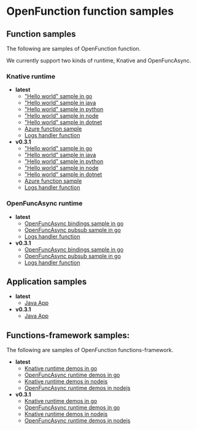 # OpenFunction function samples

## Function samples

The following are samples of OpenFunction function.

We currently support two kinds of runtime, Knative and OpenFuncAsync.

### Knative runtime

- **latest**
    - ["Hello world" sample in go](latest/functions/Knative/hello-world-go)
    - ["Hello world" sample in java](latest/functions/Knative/hello-world-java)
    - ["Hello world" sample in python](latest/functions/Knative/hello-world-python)
    - ["Hello world" sample in node](latest/functions/Knative/hello-world-node)
    - ["Hello world" sample in dotnet](latest/functions/Knative/hello-world-dotnet)
    - [Azure function sample](latest/functions/Knative/azure-func-go)
    - [Logs handler function](latest/functions/Knative/logs-handler-function)
- **v0.3.1**
    - ["Hello world" sample in go](v0.3.1/functions/Knative/hello-world-go)
    - ["Hello world" sample in java](v0.3.1/functions/Knative/hello-world-java)
    - ["Hello world" sample in python](v0.3.1/functions/Knative/hello-world-python)
    - ["Hello world" sample in node](v0.3.1/functions/Knative/hello-world-node)
    - ["Hello world" sample in dotnet](v0.3.1/functions/Knative/hello-world-dotnet)
    - [Azure function sample](v0.3.1/functions/Knative/azure-func-go)
    - [Logs handler function](v0.3.1/functions/Knative/logs-handler-function)

### OpenFuncAsync runtime

- **latest**
    - [OpenFuncAsync bindings sample in go](latest/functions/OpenFuncAsync/bindings)
    - [OpenFuncAsync pubsub sample in go](latest/functions/OpenFuncAsync/pubsub)
    - [Logs handler function](latest/functions/OpenFuncAsync/logs-handler-function)
- **v0.3.1**
    - [OpenFuncAsync bindings sample in go](v0.3.1/functions/OpenFuncAsync/bindings)
    - [OpenFuncAsync pubsub sample in go](v0.3.1/functions/OpenFuncAsync/pubsub)
    - [Logs handler function](v0.3.1/functions/OpenFuncAsync/logs-handler-function)    

## Application samples

- **latest**
    - [Java App](latest/apps/sample-apps-java-maven.yaml)
- **v0.3.1**
    - [Java App](v0.3.1/apps/sample-apps-java-maven.yaml)    

## Functions-framework samples:

The following are samples of OpenFunction functions-framework.

- **latest**
    - [Knative runtime demos in go](latest/functions-framework/golang/Knative)
    - [OpenFuncAsync runtime demos in go](latest/functions-framework/golang/OpenFuncAsync)
    - [Knative runtime demos in nodejs](latest/functions-framework/nodejs/Knative)
    - [OpenFuncAsync runtime demos in nodejs](latest/functions-framework/nodejs/OpenFuncAsync)
- **v0.3.1**
    - [Knative runtime demos in go](v0.3.1/functions-framework/golang/Knative)
    - [OpenFuncAsync runtime demos in go](v0.3.1/functions-framework/golang/OpenFuncAsync)
    - [Knative runtime demos in nodejs](v0.3.1/functions-framework/nodejs/Knative)
    - [OpenFuncAsync runtime demos in nodejs](v0.3.1/functions-framework/nodejs/OpenFuncAsync)